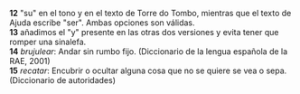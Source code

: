 **12** "su" en el tono y en el texto de Torre do Tombo, mientras que el
texto de Ajuda escribe "ser". Ambas opciones son válidas.\
**13** añadimos el "y" presente en las otras dos versiones y evita tener
que romper una sinalefa.\
**14** *brujulear*: Andar sin rumbo fijo. (Diccionario de la lengua
española de la RAE, 2001)\
**15** *recatar*: Encubrir o ocultar alguna cosa que no se quiere se vea
o sepa. (Diccionario de autoridades)
